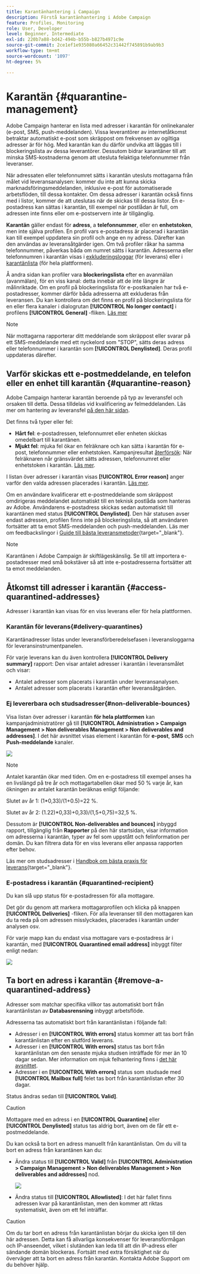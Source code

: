 ```yaml
---
title: Karantänhantering i Campaign
description: Förstå karantänhantering i Adobe Campaign
feature: Profiles, Monitoring
role: User, Developer
level: Beginner, Intermediate
exl-id: 220b7a88-bd42-494b-b55b-b827b4971c9e
source-git-commit: 2ce1ef1e935080a66452c31442f745891b9ab9b3
workflow-type: tm+mt
source-wordcount: '1097'
ht-degree: 5%

---
```


# Karantän {#quarantine-management}

Adobe Campaign hanterar en lista med adresser i karantän för onlinekanaler (e-post, SMS, push-meddelanden). Vissa leverantörer av internetåtkomst betraktar automatiskt e-post som skräppost om frekvensen av ogiltiga adresser är för hög. Med karantän kan du därför undvika att läggas till i blockeringslista av dessa leverantörer. Dessutom bidrar karantäner till att minska SMS-kostnaderna genom att utesluta felaktiga telefonnummer från leveranser.

När adressaten eller telefonnumret sätts i karantän utesluts mottagarna från målet vid leveransanalysen: kommer du inte att kunna skicka marknadsföringsmeddelanden, inklusive e-post för automatiserade arbetsflöden, till dessa kontakter. Om dessa adresser i karantän också finns med i listor, kommer de att uteslutas när de skickas till dessa listor. En e-postadress kan sättas i karantän, till exempel när postlådan är full, om adressen inte finns eller om e-postservern inte är tillgänglig.

<!--For more on best practices to secure and optimize your deliveries, refer to [this page](delivery-best-practices.md).-->

**Karantän** gäller endast för **adress**, a **telefonnummer**, eller en **enhetstoken**, men inte själva profilen. En profil vars e-postadress är placerad i karantän kan till exempel uppdatera sin profil och ange en ny adress. Därefter kan den användas av leveransåtgärder igen. Om två profiler råkar ha samma telefonnummer, påverkas båda om numret sätts i karantän. Adresserna eller telefonnumren i karantän visas i [exkluderingsloggar](#delivery-quarantines) (för leverans) eller i [karantänlista](#non-deliverable-bounces) (för hela plattformen).

Å andra sidan kan profiler vara **blockeringslista** efter en avanmälan (avanmälan), för en viss kanal: detta innebär att de inte längre är målinriktade. Om en profil på blockeringslista för e-postkanalen har två e-postadresser, kommer därför båda adresserna att exkluderas från leveransen. Du kan kontrollera om det finns en profil på blockeringslista för en eller flera kanaler i dialogrutan **[!UICONTROL No longer contact]** i profilens **[!UICONTROL General]** -fliken. [Läs mer](../audiences/view-profiles.md)

>[!NOTE]
>
>När mottagarna rapporterar ditt meddelande som skräppost eller svarar på ett SMS-meddelande med ett nyckelord som &quot;STOP&quot;, sätts deras adress eller telefonnummer i karantän som **[!UICONTROL Denylisted]**. Deras profil uppdateras därefter.

<!--For the email channel, email addresses are quarantined. For the mobile app channel, device tokens are quarantined. For the SMS channel, phone numbers are quarantined.?-->

## Varför skickas ett e-postmeddelande, en telefon eller en enhet till karantän {#quarantine-reason}

Adobe Campaign hanterar karantän beroende på typ av leveransfel och orsaken till detta. Dessa tilldelas vid kvalificering av felmeddelanden. Läs mer om hantering av leveransfel [på den här sidan](delivery-failures.md).

Det finns två typer eller fel:

* **Hårt fel**: e-postadressen, telefonnumret eller enheten skickas omedelbart till karantänen.
* **Mjukt fel**: mjuka fel ökar en felräknare och kan sätta i karantän för e-post, telefonnummer eller enhetstoken. Kampanjresultat [återförsök](delivery-failures.md#retries): När felräknaren når gränsvärdet sätts adressen, telefonnumret eller enhetstoken i karantän. [Läs mer](delivery-failures.md#retries).

I listan över adresser i karantän visas **[!UICONTROL Error reason]** anger varför den valda adressen placerades i karantän. [Läs mer](#identifying-quarantined-addresses-for-the-entire-platform).


Om en användare kvalificerar ett e-postmeddelande som skräppost omdirigeras meddelandet automatiskt till en teknisk postlåda som hanteras av Adobe. Användarens e-postadress skickas sedan automatiskt till karantänen med status **[!UICONTROL Denylisted]**.    Den här statusen avser endast adressen, profilen finns inte på blockeringslista, så att användaren fortsätter att ta emot SMS-meddelanden och push-meddelanden. Läs mer om feedbackslingor i [Guide till bästa leveransmetoder](https://experienceleague.adobe.com/docs/deliverability-learn/deliverability-best-practice-guide/transition-process/infrastructure.html#feedback-loops){target=&quot;_blank&quot;}.

>[!NOTE]
>
>Karantänen i Adobe Campaign är skiftlägeskänslig.    Se till att importera e-postadresser med små bokstäver så att inte e-postadresserna fortsätter att ta emot meddelanden.

## Åtkomst till adresser i karantän {#access-quarantined-addresses}

Adresser i karantän kan visas för en viss leverans eller för hela plattformen.

### Karantän för leverans{#delivery-quarantines}

Karantänadresser listas under leveransförberedelsefasen i leveransloggarna för leveransinstrumentpanelen.

För varje leverans kan du även kontrollera **[!UICONTROL Delivery summary]** rapport: Den visar antalet adresser i karantän i leveransmålet och visar:

* Antalet adresser som placerats i karantän under leveransanalysen.
* Antalet adresser som placerats i karantän efter leveransåtgärden.

### Ej levererbara och studsadresser{#non-deliverable-bounces}

Visa listan över adresser i karantän **för hela plattformen** kan kampanjadministratörer gå till  **[!UICONTROL Administration > Campaign Management > Non deliverables Management > Non deliverables and addresses]**. I det här avsnittet visas element i karantän för **e-post**, **SMS** och **Push-meddelande** kanaler.

![](assets/tech-quarantine.png)

>[!NOTE]
>
>Antalet karantän ökar med tiden. Om en e-postadress till exempel anses ha en livslängd på tre år och mottagartabellen ökar med 50 % varje år, kan ökningen av antalet karantän beräknas enligt följande:
>
>Slutet av år 1: (1&#42;0,33)/(1+0.5)=22 %.
>
>Slutet av år 2: (1.22)&#42;0,33)+0,33)/(1,5+0,75)=32,5 %.

Dessutom är **[!UICONTROL Non-deliverables and bounces]** inbyggd rapport, tillgänglig från **Rapporter** på den här startsidan, visar information om adresserna i karantän, typer av fel som uppstått och felinformation per domän. Du kan filtrera data för en viss leverans eller anpassa rapporten efter behov.

Läs mer om studsadresser i [Handbok om bästa praxis för leverans](https://experienceleague.adobe.com/docs/deliverability-learn/deliverability-best-practice-guide/metrics-for-deliverability/bounces.html){target=&quot;_blank&quot;}.

### E-postadress i karantän {#quarantined-recipient}

Du kan slå upp status för e-postadressen för alla mottagare.

Det gör du genom att markera mottagarprofilen och klicka på knappen **[!UICONTROL Deliveries]** -fliken. För alla leveranser till den mottagaren kan du ta reda på om adressen misslyckades, placerades i karantän under analysen osv.

För varje mapp kan du endast visa mottagare vars e-postadress är i karantän, med **[!UICONTROL Quarantined email address]** inbyggt filter enligt nedan:

![](assets/quarantine-filter.png)


## Ta bort en adress i karantän {#remove-a-quarantined-address}

Adresser som matchar specifika villkor tas automatiskt bort från karantänlistan av **Databasrensning** inbyggt arbetsflöde.

Adresserna tas automatiskt bort från karantänlistan i följande fall:

* Adresser i en **[!UICONTROL With errors]** status kommer att tas bort från karantänlistan efter en slutförd leverans.
* Adresser i en **[!UICONTROL With errors]** status tas bort från karantänlistan om den senaste mjuka studsen inträffade för mer än 10 dagar sedan. Mer information om mjuk felhantering finns i [det här avsnittet](#soft-error-management).
* Adresser i en **[!UICONTROL With errors]** status som studsade med **[!UICONTROL Mailbox full]** felet tas bort från karantänlistan efter 30 dagar.

Status ändras sedan till **[!UICONTROL Valid]**.

>[!CAUTION]
>
>Mottagare med en adress i en **[!UICONTROL Quarantine]** eller **[!UICONTROL Denylisted]** status tas aldrig bort, även om de får ett e-postmeddelande.

Du kan också ta bort en adress manuellt från karantänlistan. Om du vill ta bort en adress från karantänen kan du:

* Ändra status till **[!UICONTROL Valid]** från **[!UICONTROL Administration > Campaign Management > Non deliverables Management > Non deliverables and addresses]** nod.

   ![](assets/tech-quarantine-status.png)

* Ändra status till **[!UICONTROL Allowlisted]**: I det här fallet finns adressen kvar på karantänlistan, men den kommer att riktas systematiskt, även om ett fel inträffar.

>[!CAUTION]
>
>Om du tar bort en adress från karantänlistan börjar du skicka igen till den här adressen. Detta kan få allvarliga konsekvenser för leveransförmågan och IP-anseendet, vilket i slutänden kan leda till att din IP-adress eller sändande domän blockeras. Fortsätt med extra försiktighet när du överväger att ta bort en adress från karantän. Kontakta Adobe Support om du behöver hjälp.
